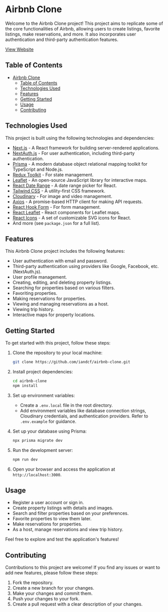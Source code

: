 # Airbnb Clone

Welcome to the Airbnb Clone project! This project aims to replicate some of the core functionalities of Airbnb, allowing users to create listings, favorite listings, make reservations, and more. It also incorporates user authentication and third-party authentication features.

[View Website](https://airbnb-clone-git-testing-iandcf.vercel.app)

## Table of Contents

- [Airbnb Clone](#airbnb-clone)
  - [Table of Contents](#table-of-contents)
  - [Technologies Used](#technologies-used)
  - [Features](#features)
  - [Getting Started](#getting-started)
  - [Usage](#usage)
  - [Contributing](#contributing)

## Technologies Used

This project is built using the following technologies and dependencies:

- [Next.js](https://nextjs.org/) - A React framework for building server-rendered applications.
- [NextAuth.js](https://next-auth.js.org/) - For user authentication, including third-party authentication.
- [Prisma](https://prisma.io/) - A modern database object relational mapping toolkit for TypeScript and Node.js.
- [Redux Toolkit](https://redux-toolkit.js.org/) - For state management.
- [Leaflet](https://leafletjs.com/) - An open-source JavaScript library for interactive maps.
- [React Date Range](https://github.com/Adphorus/react-date-range) - A date range picker for React.
- [Tailwind CSS](https://tailwindcss.com/) - A utility-first CSS framework.
- [Cloudinary](https://cloudinary.com/) - For image and video management.
- [Axios](https://axios-http.com/) - A promise-based HTTP client for making API requests.
- [React Hook Form](https://react-hook-form.com/) - For form management.
- [React Leaflet](https://react-leaflet.js.org/) - React components for Leaflet maps.
- [React Icons](https://react-icons.github.io/react-icons/) - A set of customizable SVG icons for React.
- And more (see `package.json` for a full list).

## Features

This Airbnb Clone project includes the following features:

- User authentication with email and password.
- Third-party authentication using providers like Google, Facebook, etc. (NextAuth.js).
- User profile management.
- Creating, editing, and deleting property listings.
- Searching for properties based on various filters.
- Favoriting properties.
- Making reservations for properties.
- Viewing and managing reservations as a host.
- Viewing trip history.
- Interactive maps for property locations.

## Getting Started

To get started with this project, follow these steps:

1. Clone the repository to your local machine:

   ```bash
   git clone https://github.com/iandcf/airbnb-clone.git
   ```

2. Install project dependencies:

   ```bash
   cd airbnb-clone
   npm install
   ```

3. Set up environment variables:

   - Create a `.env.local` file in the root directory.
   - Add environment variables like database connection strings, Cloudinary credentials, and authentication providers. Refer to `.env.example` for guidance.

4. Set up your database using Prisma:

   ```bash
   npx prisma migrate dev
   ```

5. Run the development server:

   ```bash
   npm run dev
   ```

6. Open your browser and access the application at `http://localhost:3000`.

## Usage

- Register a user account or sign in.
- Create property listings with details and images.
- Search and filter properties based on your preferences.
- Favorite properties to view them later.
- Make reservations for properties.
- As a host, manage reservations and view trip history.

Feel free to explore and test the application's features!

## Contributing

Contributions to this project are welcome! If you find any issues or want to add new features, please follow these steps:

1. Fork the repository.
2. Create a new branch for your changes.
3. Make your changes and commit them.
4. Push your changes to your fork.
5. Create a pull request with a clear description of your changes.
